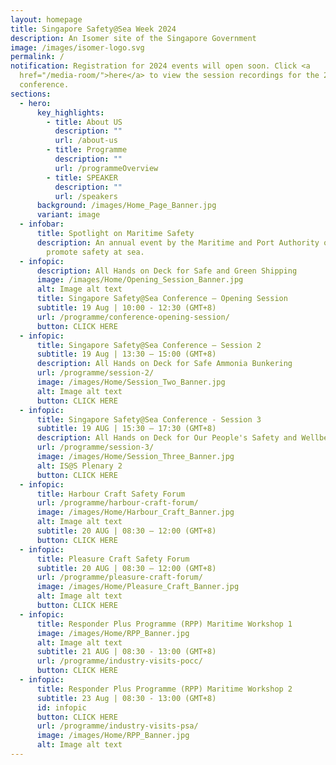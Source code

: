 ```yaml
---
layout: homepage
title: Singapore Safety@Sea Week 2024
description: An Isomer site of the Singapore Government
image: /images/isomer-logo.svg
permalink: /
notification: Registration for 2024 events will open soon. Click <a
  href="/media-room/">here</a> to view the session recordings for the 2023
  conference.
sections:
  - hero:
      key_highlights:
        - title: About US
          description: ""
          url: /about-us
        - title: Programme
          description: ""
          url: /programmeOverview
        - title: SPEAKER
          description: ""
          url: /speakers
      background: /images/Home_Page_Banner.jpg
      variant: image
  - infobar:
      title: Spotlight on Maritime Safety
      description: An annual event by the Maritime and Port Authority of Singapore to
        promote safety at sea.
  - infopic:
      description: All Hands on Deck for Safe and Green Shipping
      image: /images/Home/Opening_Session_Banner.jpg
      alt: Image alt text
      title: Singapore Safety@Sea Conference – Opening Session
      subtitle: 19 Aug | 10:00 - 12:30 (GMT+8)
      url: /programme/conference-opening-session/
      button: CLICK HERE
  - infopic:
      title: Singapore Safety@Sea Conference – Session 2
      subtitle: 19 Aug | 13:30 – 15:00 (GMT+8)
      description: All Hands on Deck for Safe Ammonia Bunkering
      url: /programme/session-2/
      image: /images/Home/Session_Two_Banner.jpg
      alt: Image alt text
      button: CLICK HERE
  - infopic:
      title: Singapore Safety@Sea Conference - Session 3
      subtitle: 19 AUG | 15:30 – 17:30 (GMT+8)
      description: All Hands on Deck for Our People's Safety and Wellbeing
      url: /programme/session-3/
      image: /images/Home/Session_Three_Banner.jpg
      alt: IS@S Plenary 2
      button: CLICK HERE
  - infopic:
      title: Harbour Craft Safety Forum
      url: /programme/harbour-craft-forum/
      image: /images/Home/Harbour_Craft_Banner.jpg
      alt: Image alt text
      subtitle: 20 AUG | 08:30 – 12:00 (GMT+8)
      button: CLICK HERE
  - infopic:
      title: Pleasure Craft Safety Forum
      subtitle: 20 AUG | 08:30 – 12:00 (GMT+8)
      url: /programme/pleasure-craft-forum/
      image: /images/Home/Pleasure_Craft_Banner.jpg
      alt: Image alt text
      button: CLICK HERE
  - infopic:
      title: Responder Plus Programme (RPP) Maritime Workshop 1
      image: /images/Home/RPP_Banner.jpg
      alt: Image alt text
      subtitle: 21 AUG | 08:30 - 13:00 (GMT+8)
      url: /programme/industry-visits-pocc/
      button: CLICK HERE
  - infopic:
      title: Responder Plus Programme (RPP) Maritime Workshop 2
      subtitle: 23 Aug | 08:30 - 13:00 (GMT+8)
      id: infopic
      button: CLICK HERE
      url: /programme/industry-visits-psa/
      image: /images/Home/RPP_Banner.jpg
      alt: Image alt text
---
```

